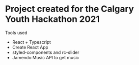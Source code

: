# Project created for the Calgary Youth Hackathon 2021

Tools used
- React + Typescript
- Create React App
- styled-components and rc-slider
- Jamendo Music API to get music
